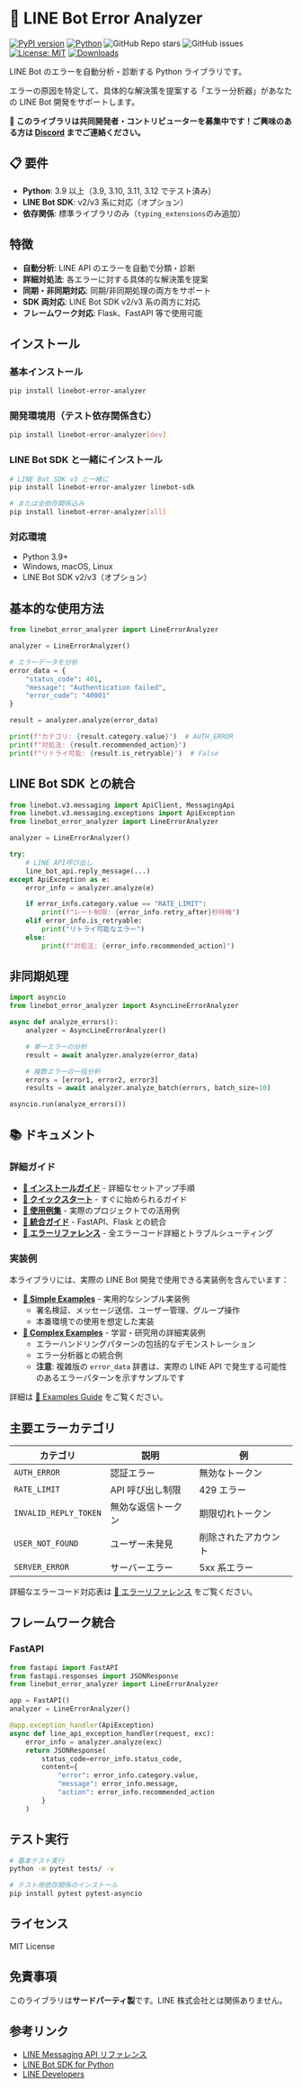 # 🤖 LINE Bot Error Analyzer

[![PyPI version](https://badge.fury.io/py/linebot-error-analyzer.svg)](https://badge.fury.io/py/linebot-error-analyzer)
[![Python](https://img.shields.io/pypi/pyversions/linebot-error-analyzer.svg)](https://pypi.org/project/linebot-error-analyzer/)
![GitHub Repo stars](https://img.shields.io/github/stars/raiton-boo/linebot-error-analyzer?style=social)
![GitHub issues](https://img.shields.io/github/issues/raiton-boo/linebot-error-analyzer)
[![License: MIT](https://img.shields.io/badge/License-MIT-yellow.svg)](https://opensource.org/licenses/MIT)
[![Downloads](https://static.pepy.tech/badge/linebot-error-analyzer)](https://pepy.tech/project/linebot-error-analyzer)

LINE Bot のエラーを自動分析・診断する Python ライブラリです。

エラーの原因を特定して、具体的な解決策を提案する「エラー分析器」があなたの LINE Bot 開発をサポートします。

**🚀 このライブラリは共同開発者・コントリビューターを募集中です！ご興味のある方は [Discord](https://discord.gg/6qYHH9HY) までご連絡ください。**

## 📋 要件

- **Python**: 3.9 以上（3.9, 3.10, 3.11, 3.12 でテスト済み）
- **LINE Bot SDK**: v2/v3 系に対応（オプション）
- **依存関係**: 標準ライブラリのみ（`typing_extensions`のみ追加）

## 特徴

- **自動分析**: LINE API のエラーを自動で分類・診断
- **詳細対処法**: 各エラーに対する具体的な解決策を提案
- **同期・非同期対応**: 同期/非同期処理の両方をサポート
- **SDK 両対応**: LINE Bot SDK v2/v3 系の両方に対応
- **フレームワーク対応**: Flask、FastAPI 等で使用可能

## インストール

### 基本インストール

```bash
pip install linebot-error-analyzer
```

### 開発環境用（テスト依存関係含む）

```bash
pip install linebot-error-analyzer[dev]
```

### LINE Bot SDK と一緒にインストール

```bash
# LINE Bot SDK v3 と一緒に
pip install linebot-error-analyzer linebot-sdk

# または全依存関係込み
pip install linebot-error-analyzer[all]
```

### 対応環境

- Python 3.9+
- Windows, macOS, Linux
- LINE Bot SDK v2/v3（オプション）

## 基本的な使用方法

```python
from linebot_error_analyzer import LineErrorAnalyzer

analyzer = LineErrorAnalyzer()

# エラーデータを分析
error_data = {
    "status_code": 401,
    "message": "Authentication failed",
    "error_code": "40001"
}

result = analyzer.analyze(error_data)

print(f"カテゴリ: {result.category.value}")  # AUTH_ERROR
print(f"対処法: {result.recommended_action}")
print(f"リトライ可能: {result.is_retryable}")  # False
```

## LINE Bot SDK との統合

```python
from linebot.v3.messaging import ApiClient, MessagingApi
from linebot.v3.messaging.exceptions import ApiException
from linebot_error_analyzer import LineErrorAnalyzer

analyzer = LineErrorAnalyzer()

try:
    # LINE API呼び出し
    line_bot_api.reply_message(...)
except ApiException as e:
    error_info = analyzer.analyze(e)

    if error_info.category.value == "RATE_LIMIT":
        print(f"レート制限: {error_info.retry_after}秒待機")
    elif error_info.is_retryable:
        print("リトライ可能なエラー")
    else:
        print(f"対処法: {error_info.recommended_action}")
```

## 非同期処理

```python
import asyncio
from linebot_error_analyzer import AsyncLineErrorAnalyzer

async def analyze_errors():
    analyzer = AsyncLineErrorAnalyzer()

    # 単一エラーの分析
    result = await analyzer.analyze(error_data)

    # 複数エラーの一括分析
    errors = [error1, error2, error3]
    results = await analyzer.analyze_batch(errors, batch_size=10)

asyncio.run(analyze_errors())
```

## 📚 ドキュメント

### 詳細ガイド

- **[📖 インストールガイド](docs/installation.md)** - 詳細なセットアップ手順
- **[🚀 クイックスタート](docs/quickstart.md)** - すぐに始められるガイド
- **[🎯 使用例集](docs/examples/)** - 実際のプロジェクトでの活用例
- **[🔧 統合ガイド](docs/integration/)** - FastAPI、Flask との統合
- **[🐛 エラーリファレンス](docs/errors/)** - 全エラーコード詳細とトラブルシューティング

### 実装例

本ライブラリには、実際の LINE Bot 開発で使用できる実装例を含んでいます：

- **[📁 Simple Examples](examples/)** - 実用的なシンプル実装例
  - 署名検証、メッセージ送信、ユーザー管理、グループ操作
  - 本番環境での使用を想定した実装
- **[📁 Complex Examples](examples/)** - 学習・研究用の詳細実装例
  - エラーハンドリングパターンの包括的なデモンストレーション
  - エラー分析器との統合例
  - **注意**: 複雑版の `error_data` 辞書は、実際の LINE API で発生する可能性のあるエラーパターンを示すサンプルです

詳細は [📖 Examples Guide](examples/README.md) をご覧ください。

## 主要エラーカテゴリ

| カテゴリ              | 説明               | 例                   |
| --------------------- | ------------------ | -------------------- |
| `AUTH_ERROR`          | 認証エラー         | 無効なトークン       |
| `RATE_LIMIT`          | API 呼び出し制限   | 429 エラー           |
| `INVALID_REPLY_TOKEN` | 無効な返信トークン | 期限切れトークン     |
| `USER_NOT_FOUND`      | ユーザー未発見     | 削除されたアカウント |
| `SERVER_ERROR`        | サーバーエラー     | 5xx 系エラー         |

詳細なエラーコード対応表は [📖 エラーリファレンス](docs/errors/line_api_codes.md) をご覧ください。

## フレームワーク統合

### FastAPI

```python
from fastapi import FastAPI
from fastapi.responses import JSONResponse
from linebot_error_analyzer import LineErrorAnalyzer

app = FastAPI()
analyzer = LineErrorAnalyzer()

@app.exception_handler(ApiException)
async def line_api_exception_handler(request, exc):
    error_info = analyzer.analyze(exc)
    return JSONResponse(
        status_code=error_info.status_code,
        content={
            "error": error_info.category.value,
            "message": error_info.message,
            "action": error_info.recommended_action
        }
    )
```

## テスト実行

```bash
# 基本テスト実行
python -m pytest tests/ -v

# テスト用依存関係のインストール
pip install pytest pytest-asyncio
```

## ライセンス

MIT License

## 免責事項

このライブラリは**サードパーティ製**です。LINE 株式会社とは関係ありません。

## 参考リンク

- [LINE Messaging API リファレンス](https://developers.line.biz/ja/reference/messaging-api/)
- [LINE Bot SDK for Python](https://github.com/line/linebot-sdk-python)
- [LINE Developers](https://developers.line.biz/ja/)
